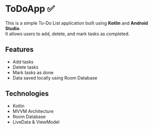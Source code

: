 # ToDoApp ✅

This is a simple To-Do List application built using **Kotlin** and **Android Studio**.  
It allows users to add, delete, and mark tasks as completed.

## Features
- Add tasks
- Delete tasks
- Mark tasks as done
- Data saved locally using Room Database

## Technologies
- Kotlin
- MVVM Architecture
- Room Database
- LiveData & ViewModel
